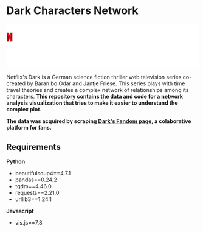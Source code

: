 
# Dark Characters Network

![](data/img/page/dark-logo.png)

Netflix's Dark is a German science fiction thriller web television series co-created by Baran bo Odar and Jantje Friese. This series plays with time travel theories and creates a complex network of relationships among its characters. **This repository contains the data and code for a network analysis visualization that tries to make it easier to understand the complex plot**.

**The data was acquired by scraping [Dark's Fandom page](https://dark-netflix.fandom.com/), a colaborative platform for fans.**

## Requirements
**Python**

* beautifulsoup4==4.7.1
* pandas==0.24.2
* tqdm==4.46.0
* requests==2.21.0
* urllib3==1.24.1

**Javascript**
* vis.js==7.8

